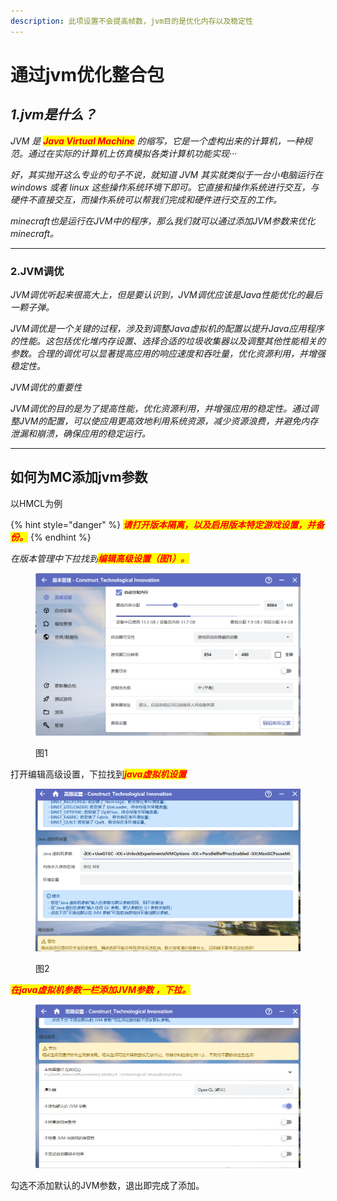 ```yaml
---
description: 此项设置不会提高帧数，jvm目的是优化内存以及稳定性
---
```


# 通过jvm优化整合包

## _1.jvm是什么？_

_JVM 是 <mark style="color:red;">**Java Virtual Machine**</mark> 的缩写，它是一个虚构出来的计算机，一种规范。通过在实际的计算机上仿真模拟各类计算机功能实现···_

_好，其实抛开这么专业的句子不说，就知道 JVM 其实就类似于一台小电脑运行在 windows 或者 linux 这些操作系统环境下即可。它直接和操作系统进行交互，与硬件不直接交互，而操作系统可以帮我们完成和硬件进行交互的工作。_

_minecraft也是运行在JVM中的程序，那么我们就可以通过添加JVM参数来优化minecraft。_

***

### 2.JVM调优

_JVM调优听起来很高大上，但是要认识到，JVM调优应该是Java性能优化的最后一颗子弹。_

_JVM调优是一个关键的过程，涉及到调整Java虚拟机的配置以提升Java应用程序的性能。这包括优化堆内存设置、选择合适的垃圾收集器以及调整其他性能相关的参数。合理的调优可以显著提高应用的响应速度和吞吐量，优化资源利用，并增强稳定性。_

_JVM调优的重要性_

_JVM调优的目的是为了提高性能，优化资源利用，并增强应用的稳定性。通过调整JVM的配置，可以使应用更高效地利用系统资源，减少资源浪费，并避免内存泄漏和崩溃，确保应用的稳定运行。_

***

## 如何为MC添加jvm参数

以HMCL为例

{% hint style="danger" %}
_<mark style="color:red;">**请打开版本隔离，以及启用版本特定游戏设置，并备份。**</mark>_
{% endhint %}

_在版本管理中下拉找到<mark style="color:red;">**编辑高级设置（图1）。**</mark>_

<figure><img src="../../.gitbook/assets/屏幕截图 2025-03-08 141814.png" alt=""><figcaption><p>图1</p></figcaption></figure>

打开编辑高级设置，下拉找&#x5230;_<mark style="color:red;">**java虚拟机设置**</mark>_

<figure><img src="../../.gitbook/assets/屏幕截图 2025-03-08 142145.png" alt=""><figcaption><p>图2</p></figcaption></figure>

_<mark style="color:red;">**在java虚拟机参数一栏添加JVM参数 ，下拉。**</mark>_

<figure><img src="../../.gitbook/assets/屏幕截图 2025-03-08 142451.png" alt=""><figcaption></figcaption></figure>

勾选不添加默认的JVM参数，退出即完成了添加。

